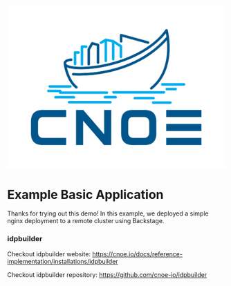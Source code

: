 ![cnoe logo](./images/cnoe-logo.png)

# Example Basic Application

Thanks for trying out this demo! In this example, we deployed a simple nginx deployment to a remote cluster using Backstage.

### idpbuilder

Checkout idpbuilder website: https://cnoe.io/docs/reference-implementation/installations/idpbuilder

Checkout idpbuilder repository: https://github.com/cnoe-io/idpbuilder
